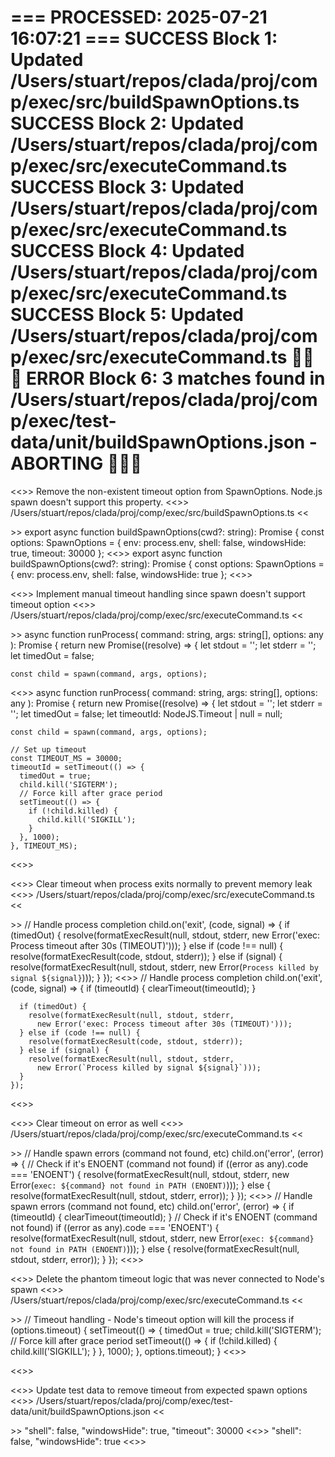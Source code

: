 === PROCESSED: 2025-07-21 16:07:21 ===
SUCCESS Block 1: Updated /Users/stuart/repos/clada/proj/comp/exec/src/buildSpawnOptions.ts
SUCCESS Block 2: Updated /Users/stuart/repos/clada/proj/comp/exec/src/executeCommand.ts
SUCCESS Block 3: Updated /Users/stuart/repos/clada/proj/comp/exec/src/executeCommand.ts
SUCCESS Block 4: Updated /Users/stuart/repos/clada/proj/comp/exec/src/executeCommand.ts
SUCCESS Block 5: Updated /Users/stuart/repos/clada/proj/comp/exec/src/executeCommand.ts
🚨🚨🚨 ERROR Block 6: 3 matches found in /Users/stuart/repos/clada/proj/comp/exec/test-data/unit/buildSpawnOptions.json - ABORTING 🚨🚨🚨
===

<<<EXPLANATION>>>
Remove the non-existent timeout option from SpawnOptions. Node.js spawn doesn't support this property.
<<<FILE>>>
/Users/stuart/repos/clada/proj/comp/exec/src/buildSpawnOptions.ts
<<<SEARCH>>>
export async function buildSpawnOptions(cwd?: string): Promise<SpawnOptions> {
  const options: SpawnOptions = {
    env: process.env,
    shell: false,
    windowsHide: true,
    timeout: 30000
  };
<<<REPLACE>>>
export async function buildSpawnOptions(cwd?: string): Promise<SpawnOptions> {
  const options: SpawnOptions = {
    env: process.env,
    shell: false,
    windowsHide: true
  };
<<<END>>>

<<<EXPLANATION>>>
Implement manual timeout handling since spawn doesn't support timeout option
<<<FILE>>>
/Users/stuart/repos/clada/proj/comp/exec/src/executeCommand.ts
<<<SEARCH>>>
async function runProcess(
  command: string, 
  args: string[], 
  options: any
): Promise<ExecResult> {
  return new Promise((resolve) => {
    let stdout = '';
    let stderr = '';
    let timedOut = false;
    
    const child = spawn(command, args, options);
<<<REPLACE>>>
async function runProcess(
  command: string, 
  args: string[], 
  options: any
): Promise<ExecResult> {
  return new Promise((resolve) => {
    let stdout = '';
    let stderr = '';
    let timedOut = false;
    let timeoutId: NodeJS.Timeout | null = null;
    
    const child = spawn(command, args, options);
    
    // Set up timeout
    const TIMEOUT_MS = 30000;
    timeoutId = setTimeout(() => {
      timedOut = true;
      child.kill('SIGTERM');
      // Force kill after grace period
      setTimeout(() => {
        if (!child.killed) {
          child.kill('SIGKILL');
        }
      }, 1000);
    }, TIMEOUT_MS);
<<<END>>>

<<<EXPLANATION>>>
Clear timeout when process exits normally to prevent memory leak
<<<FILE>>>
/Users/stuart/repos/clada/proj/comp/exec/src/executeCommand.ts
<<<SEARCH>>>
    // Handle process completion
    child.on('exit', (code, signal) => {
      if (timedOut) {
        resolve(formatExecResult(null, stdout, stderr, 
          new Error('exec: Process timeout after 30s (TIMEOUT)')));
      } else if (code !== null) {
        resolve(formatExecResult(code, stdout, stderr));
      } else if (signal) {
        resolve(formatExecResult(null, stdout, stderr,
          new Error(`Process killed by signal ${signal}`)));
      }
    });
<<<REPLACE>>>
    // Handle process completion
    child.on('exit', (code, signal) => {
      if (timeoutId) {
        clearTimeout(timeoutId);
      }
      
      if (timedOut) {
        resolve(formatExecResult(null, stdout, stderr, 
          new Error('exec: Process timeout after 30s (TIMEOUT)')));
      } else if (code !== null) {
        resolve(formatExecResult(code, stdout, stderr));
      } else if (signal) {
        resolve(formatExecResult(null, stdout, stderr,
          new Error(`Process killed by signal ${signal}`)));
      }
    });
<<<END>>>

<<<EXPLANATION>>>
Clear timeout on error as well
<<<FILE>>>
/Users/stuart/repos/clada/proj/comp/exec/src/executeCommand.ts
<<<SEARCH>>>
    // Handle spawn errors (command not found, etc)
    child.on('error', (error) => {
      // Check if it's ENOENT (command not found)
      if ((error as any).code === 'ENOENT') {
        resolve(formatExecResult(null, stdout, stderr,
          new Error(`exec: ${command} not found in PATH (ENOENT)`)));
      } else {
        resolve(formatExecResult(null, stdout, stderr, error));
      }
    });
<<<REPLACE>>>
    // Handle spawn errors (command not found, etc)
    child.on('error', (error) => {
      if (timeoutId) {
        clearTimeout(timeoutId);
      }
      // Check if it's ENOENT (command not found)
      if ((error as any).code === 'ENOENT') {
        resolve(formatExecResult(null, stdout, stderr,
          new Error(`exec: ${command} not found in PATH (ENOENT)`)));
      } else {
        resolve(formatExecResult(null, stdout, stderr, error));
      }
    });
<<<END>>>

<<<EXPLANATION>>>
Delete the phantom timeout logic that was never connected to Node's spawn
<<<FILE>>>
/Users/stuart/repos/clada/proj/comp/exec/src/executeCommand.ts
<<<SEARCH>>>
    // Timeout handling - Node's timeout option will kill the process
    if (options.timeout) {
      setTimeout(() => {
        timedOut = true;
        child.kill('SIGTERM');
        // Force kill after grace period
        setTimeout(() => {
          if (!child.killed) {
            child.kill('SIGKILL');
          }
        }, 1000);
      }, options.timeout);
    }
<<<REPLACE>>>
 
<<<END>>>

<<<EXPLANATION>>>
Update test data to remove timeout from expected spawn options
<<<FILE>>>
/Users/stuart/repos/clada/proj/comp/exec/test-data/unit/buildSpawnOptions.json
<<<SEARCH>>>
        "shell": false,
        "windowsHide": true,
        "timeout": 30000
<<<REPLACE>>>
        "shell": false,
        "windowsHide": true
<<<END>>>